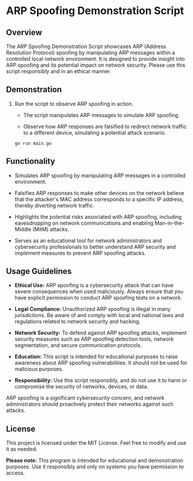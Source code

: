 # ARP Spoofing Demonstration Script

## Overview

The ARP Spoofing Demonstration Script showcases ARP (Address Resolution Protocol) spoofing by manipulating ARP messages within a controlled local network environment. It is designed to provide insight into ARP spoofing and its potential impact on network security. Please use this script responsibly and in an ethical manner.

## Demonstration

1. Run the script to observe ARP spoofing in action.
   
   - The script manipulates ARP messages to simulate ARP spoofing.
   
   - Observe how ARP responses are falsified to redirect network traffic to a different device, simulating a potential attack scenario.

   ```shell
   go run main.go
   ```

## Functionality

- Simulates ARP spoofing by manipulating ARP messages in a controlled environment.
  
- Falsifies ARP responses to make other devices on the network believe that the attacker's MAC address corresponds to a specific IP address, thereby diverting network traffic.
  
- Highlights the potential risks associated with ARP spoofing, including eavesdropping on network communications and enabling Man-in-the-Middle (MitM) attacks.
  
- Serves as an educational tool for network administrators and cybersecurity professionals to better understand ARP security and implement measures to prevent ARP spoofing attacks.

## Usage Guidelines

- **Ethical Use:** ARP spoofing is a cybersecurity attack that can have severe consequences when used maliciously. Always ensure that you have explicit permission to conduct ARP spoofing tests on a network.

- **Legal Compliance:** Unauthorized ARP spoofing is illegal in many jurisdictions. Be aware of and comply with local and national laws and regulations related to network security and hacking.

- **Network Security:** To defend against ARP spoofing attacks, implement security measures such as ARP spoofing detection tools, network segmentation, and secure communication protocols.

- **Education:** This script is intended for educational purposes to raise awareness about ARP spoofing vulnerabilities. It should not be used for malicious purposes.

- **Responsibility:** Use this script responsibly, and do not use it to harm or compromise the security of networks, devices, or data.

ARP spoofing is a significant cybersecurity concern, and network administrators should proactively protect their networks against such attacks.

## License

This project is licensed under the MIT License. Feel free to modify and use it as needed.

**Please note:** This program is intended for educational and demonstration purposes. Use it responsibly and only on systems you have permission to access.
